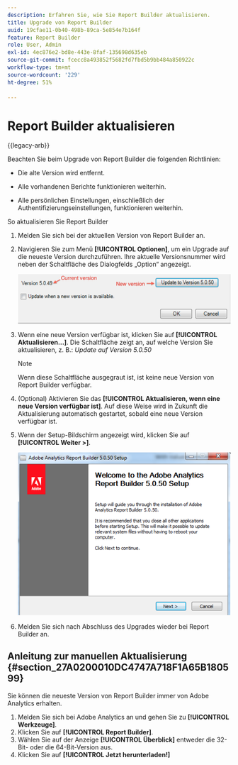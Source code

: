 ```yaml
---
description: Erfahren Sie, wie Sie Report Builder aktualisieren.
title: Upgrade von Report Builder
uuid: 19cfae11-0b40-498b-89ca-5e854e7b164f
feature: Report Builder
role: User, Admin
exl-id: 4ec876e2-bd8e-443e-8faf-135698d635eb
source-git-commit: fcecc8a493852f5682fd7fbd5b9bb484a850922c
workflow-type: tm+mt
source-wordcount: '229'
ht-degree: 51%

---
```


# Report Builder aktualisieren

{{legacy-arb}}

Beachten Sie beim Upgrade von Report Builder die folgenden Richtlinien:

* Die alte Version wird entfernt.

* Alle vorhandenen Berichte funktionieren weiterhin.

* Alle persönlichen Einstellungen, einschließlich der Authentifizierungseinstellungen, funktionieren weiterhin.

So aktualisieren Sie Report Builder

1. Melden Sie sich bei der aktuellen Version von Report Builder an.
1. Navigieren Sie zum Menü **[!UICONTROL Optionen]**, um ein Upgrade auf die neueste Version durchzuführen. Ihre aktuelle Versionsnummer wird neben der Schaltfläche des Dialogfelds „Option“ angezeigt.

   ![Screenshot mit dem Dialogfeld „Optionen“ sowie der aktuellen Version und der neuen Version.](assets/upgrade.png)

1. Wenn eine neue Version verfügbar ist, klicken Sie auf **[!UICONTROL Aktualisieren...]**. Die Schaltfläche zeigt an, auf welche Version Sie aktualisieren, z. B.: *Update auf Version 5.0.50*

   >[!NOTE]
   >
   >Wenn diese Schaltfläche ausgegraut ist, ist keine neue Version von Report Builder verfügbar.

1. (Optional) Aktivieren Sie das **[!UICONTROL Aktualisieren, wenn eine neue Version verfügbar ist]**. Auf diese Weise wird in Zukunft die Aktualisierung automatisch gestartet, sobald eine neue Version verfügbar ist.
1. Wenn der Setup-Bildschirm angezeigt wird, klicken Sie auf **[!UICONTROL Weiter >]**.

   ![Screenshot mit dem Report Builder-Installationsbildschirm.](assets/setup.png)

1. Melden Sie sich nach Abschluss des Upgrades wieder bei Report Builder an.

## Anleitung zur manuellen Aktualisierung {#section_27A0200010DC4747A718F1A65B180599}

Sie können die neueste Version von Report Builder immer von Adobe Analytics erhalten.

1. Melden Sie sich bei Adobe Analytics an und gehen Sie zu **[!UICONTROL Werkzeuge]**.
1. Klicken Sie auf **[!UICONTROL Report Builder]**.
1. Wählen Sie auf der Anzeige **[!UICONTROL Überblick]** entweder die 32-Bit- oder die 64-Bit-Version aus.
1. Klicken Sie auf **[!UICONTROL Jetzt herunterladen!]**
